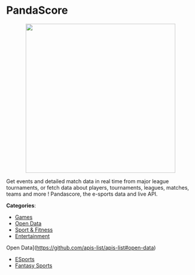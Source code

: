 # PandaScore
<p align="center">
    <img width="400" src="https://raw.githubusercontent.com/apis-list/apis-list/apis/pandascore/logo_256x256.png" />
</p>

Get events and detailed match data in real time from major league tournaments, or fetch data about players, tournaments, leagues, matches, teams and more !  Pandascore, the e-sports data and live API.



**Categories**:
- [Games](https://github.com/apis-list/apis-list#games)
- [Open Data](https://github.com/apis-list/apis-list#open-data)
- [Sport & Fitness](https://github.com/apis-list/apis-list#sport-and-fitness)
- [Entertainment](https://github.com/apis-list/apis-list#entertainment)



Open Data](https://github.com/apis-list/apis-list#open-data)
- [ESports](https://github.com/apis-list/apis-list#esports)
- [Fantasy Sports](https://github.com/apis-list/apis-list#fantasy-sports)



